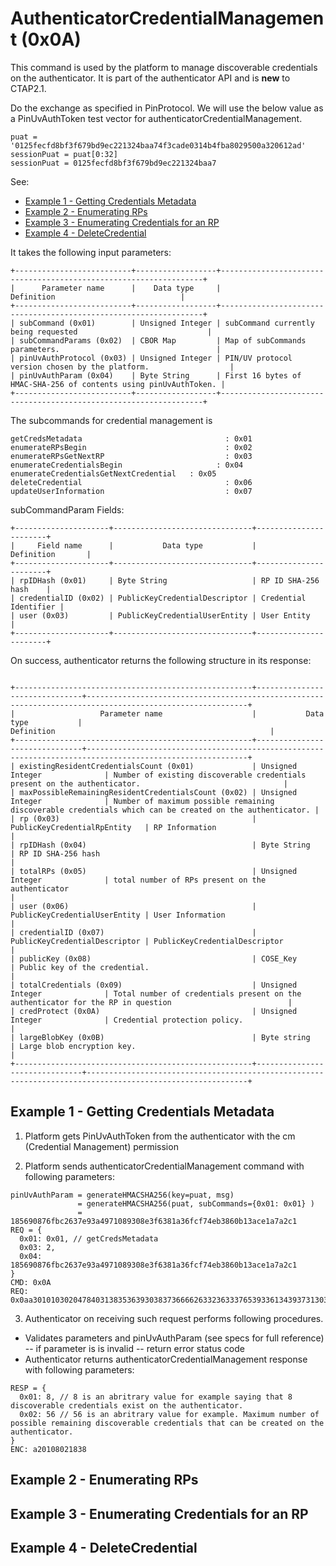 # AuthenticatorCredentialManagement (0x0A)

This command is used by the platform to manage discoverable credentials on the authenticator. It is part of the authenticator API and is **new** to CTAP2.1. 

Do the exchange as specified in PinProtocol. We will use the below value as a PinUvAuthToken test vector for authenticatorCredentialManagement.
```
puat = '0125fecfd8bf3f679bd9ec221324baa74f3cade0314b4fba8029500a320612ad'
sessionPuat = puat[0:32]
sessionPuat = 0125fecfd8bf3f679bd9ec221324baa7
```

See:

- [Example 1 - Getting Credentials Metadata](#example-1---getting-credentials-metadata)
- [Example 2 - Enumerating RPs](#example-2---enumerating-rps)
- [Example 3 - Enumerating Credentials for an RP](#example-3---enumerating-credentials-for-an-rp)
- [Example 4 - DeleteCredential](#example-4---deletecredential)

It takes the following input parameters:

```
+--------------------------+------------------+------------------------------------------------------------------+
|      Parameter name      |    Data type     |                            Definition                            |
+--------------------------+------------------+------------------------------------------------------------------+
| subCommand (0x01)        | Unsigned Integer | subCommand currently being requested                             |
| subCommandParams (0x02)  | CBOR Map         | Map of subCommands parameters.                                   |
| pinUvAuthProtocol (0x03) | Unsigned Integer | PIN/UV protocol version chosen by the platform.                  |
| pinUvAuthParam (0x04)    | Byte String      | First 16 bytes of HMAC-SHA-256 of contents using pinUvAuthToken. |
+--------------------------+------------------+------------------------------------------------------------------+
```

The subcommands for credential management is 
```
getCredsMetadata				          		: 0x01
enumerateRPsBegin				          		: 0x02
enumerateRPsGetNextRP					        : 0x03
enumerateCredentialsBegin				      : 0x04
enumerateCredentialsGetNextCredential	: 0x05
deleteCredential					          	: 0x06
updateUserInformation				        	: 0x07
```

subCommandParam Fields:

```
+---------------------+-------------------------------+-----------------------+
|     Field name      |           Data type           |      Definition       |
+---------------------+-------------------------------+-----------------------+
| rpIDHash (0x01)     | Byte String                   | RP ID SHA-256 hash    |
| credentialID (0x02) | PublicKeyCredentialDescriptor | Credential Identifier |
| user (0x03)         | PublicKeyCredentialUserEntity | User Entity           |
+---------------------+-------------------------------+-----------------------+
```

On success, authenticator returns the following structure in its response:
```

+-----------------------------------------------------+-------------------------------+----------------------------------------------------------------------------------------------------------+
|                   Parameter name                    |           Data type           |                                                Definition                                                |
+-----------------------------------------------------+-------------------------------+----------------------------------------------------------------------------------------------------------+
| existingResidentCredentialsCount (0x01)             | Unsigned Integer              | Number of existing discoverable credentials present on the authenticator.                                |
| maxPossibleRemainingResidentCredentialsCount (0x02) | Unsigned Integer              | Number of maximum possible remaining discoverable credentials which can be created on the authenticator. |
| rp (0x03)                                           | PublicKeyCredentialRpEntity   | RP Information                                                                                           |
| rpIDHash (0x04)                                     | Byte String                   | RP ID SHA-256 hash                                                                                       |
| totalRPs (0x05)                                     | Unsigned Integer              | total number of RPs present on the authenticator                                                         |
| user (0x06)                                         | PublicKeyCredentialUserEntity | User Information                                                                                         |
| credentialID (0x07)                                 | PublicKeyCredentialDescriptor | PublicKeyCredentialDescriptor                                                                            |
| publicKey (0x08)                                    | COSE_Key                      | Public key of the credential.                                                                            |
| totalCredentials (0x09)                             | Unsigned Integer              | Total number of credentials present on the authenticator for the RP in question                          |
| credProtect (0x0A)                                  | Unsigned Integer              | Credential protection policy.                                                                            |
| largeBlobKey (0x0B)                                 | Byte string                   | Large blob encryption key.                                                                               |
+-----------------------------------------------------+-------------------------------+----------------------------------------------------------------------------------------------------------+

```

## Example 1 - Getting Credentials Metadata

1. Platform gets PinUvAuthToken from the authenticator with the cm (Credential Management) permission
 
2. Platform sends authenticatorCredentialManagement command with following parameters:
```
pinUvAuthParam = generateHMACSHA256(key=puat, msg)
               = generateHMACSHA256(puat, subCommands={0x01: 0x01} )
               = 185690876fbc2637e93a4971089308e3f6381a36fcf74eb3860b13ace1a7a2c1
REQ = {
  0x01: 0x01, // getCredsMetadata 
  0x03: 2,
  0x04: 185690876fbc2637e93a4971089308e3f6381a36fcf74eb3860b13ace1a7a2c1
}
CMD: 0x0A
REQ: 0x0aa30101030204784031383536393038373666626332363337653933613439373130383933303865336636333831613336666366373465623338363062313361636531613761326331
```

3. Authenticator on receiving such request performs following procedures.
  - Validates parameters and pinUvAuthParam (see specs for full reference) -- if parameter is is invalid -- return error status code
  - Authenticator returns authenticatorCredentialManagement response with following parameters:
```
RESP = {
  0x01: 8, // 8 is an abritrary value for example saying that 8 discoverable credentials exist on the authenticator.
  0x02: 56 // 56 is an abritrary value for example. Maximum number of possible remaining discoverable credentials that can be created on the authenticator. 
}
ENC: a20108021838
```
 
## Example 2 - Enumerating RPs


## Example 3 - Enumerating Credentials for an RP


## Example 4 - DeleteCredential
